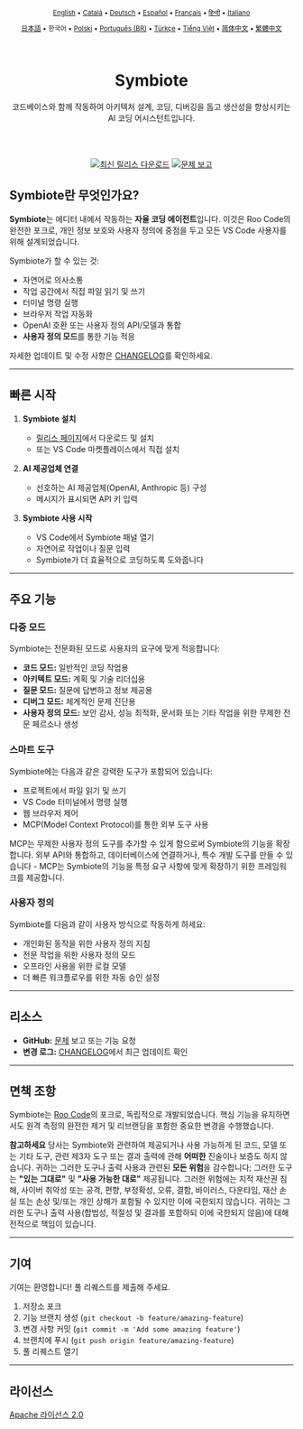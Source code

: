 <div align="center">
<sub>

[English](../../README.md) • [Català](../../locales/ca/README.md) • [Deutsch](../../locales/de/README.md) • [Español](../../locales/es/README.md) • [Français](../../locales/fr/README.md) • [हिन्दी](../../locales/hi/README.md) • [Italiano](../../locales/it/README.md)

</sub>
<sub>

[日本語](../../locales/ja/README.md) • 한국어 • [Polski](../../locales/pl/README.md) • [Português (BR)](../../locales/pt-BR/README.md) • [Türkçe](../../locales/tr/README.md) • [Tiếng Việt](../../locales/vi/README.md) • [简体中文](../../locales/zh-CN/README.md) • [繁體中文](../../locales/zh-TW/README.md)

</sub>
</div>
<br>
<div align="center">
  <h1>Symbiote</h1>
  <p>코드베이스와 함께 작동하여 아키텍처 설계, 코딩, 디버깅을 돕고 생산성을 향상시키는 AI 코딩 어시스턴트입니다.</p>

</div>
<br>
<br>

<div align="center">

<a href="https://github.com/RepairYourTech/Symbiote/releases" target="_blank"><img src="https://img.shields.io/badge/최신%20릴리스%20다운로드-blue?style=for-the-badge&logo=github&logoColor=white" alt="최신 릴리스 다운로드"></a>
<a href="https://github.com/RepairYourTech/Symbiote/issues" target="_blank"><img src="https://img.shields.io/badge/문제%20보고-red?style=for-the-badge&logo=github&logoColor=white" alt="문제 보고"></a>

</div>

## Symbiote란 무엇인가요?

**Symbiote**는 에디터 내에서 작동하는 **자율 코딩 에이전트**입니다. 이것은 Roo Code의 완전한 포크로, 개인 정보 보호와 사용자 정의에 중점을 두고 모든 VS Code 사용자를 위해 설계되었습니다.

Symbiote가 할 수 있는 것:

- 자연어로 의사소통
- 작업 공간에서 직접 파일 읽기 및 쓰기
- 터미널 명령 실행
- 브라우저 작업 자동화
- OpenAI 호환 또는 사용자 정의 API/모델과 통합
- **사용자 정의 모드**를 통한 기능 적응

자세한 업데이트 및 수정 사항은 [CHANGELOG](../../CHANGELOG.md)를 확인하세요.

---

## 빠른 시작

1. **Symbiote 설치**

    - [릴리스 페이지](https://github.com/RepairYourTech/Symbiote/releases)에서 다운로드 및 설치
    - 또는 VS Code 마켓플레이스에서 직접 설치

2. **AI 제공업체 연결**

    - 선호하는 AI 제공업체(OpenAI, Anthropic 등) 구성
    - 메시지가 표시되면 API 키 입력

3. **Symbiote 사용 시작**
    - VS Code에서 Symbiote 패널 열기
    - 자연어로 작업이나 질문 입력
    - Symbiote가 더 효율적으로 코딩하도록 도와줍니다

---

## 주요 기능

### 다중 모드

Symbiote는 전문화된 모드로 사용자의 요구에 맞게 적응합니다:

- **코드 모드:** 일반적인 코딩 작업용
- **아키텍트 모드:** 계획 및 기술 리더십용
- **질문 모드:** 질문에 답변하고 정보 제공용
- **디버그 모드:** 체계적인 문제 진단용
- **사용자 정의 모드:** 보안 감사, 성능 최적화, 문서화 또는 기타 작업을 위한 무제한 전문 페르소나 생성

### 스마트 도구

Symbiote에는 다음과 같은 강력한 도구가 포함되어 있습니다:

- 프로젝트에서 파일 읽기 및 쓰기
- VS Code 터미널에서 명령 실행
- 웹 브라우저 제어
- MCP(Model Context Protocol)를 통한 외부 도구 사용

MCP는 무제한 사용자 정의 도구를 추가할 수 있게 함으로써 Symbiote의 기능을 확장합니다. 외부 API와 통합하고, 데이터베이스에 연결하거나, 특수 개발 도구를 만들 수 있습니다 - MCP는 Symbiote의 기능을 특정 요구 사항에 맞게 확장하기 위한 프레임워크를 제공합니다.

### 사용자 정의

Symbiote를 다음과 같이 사용자 방식으로 작동하게 하세요:

- 개인화된 동작을 위한 사용자 정의 지침
- 전문 작업을 위한 사용자 정의 모드
- 오프라인 사용을 위한 로컬 모델
- 더 빠른 워크플로우를 위한 자동 승인 설정

---

## 리소스

- **GitHub:** [문제](https://github.com/RepairYourTech/Symbiote/issues) 보고 또는 기능 요청
- **변경 로그:** [CHANGELOG](../../CHANGELOG.md)에서 최근 업데이트 확인

---

## 면책 조항

Symbiote는 [Roo Code](https://github.com/RooVetGit/Roo-Code)의 포크로, 독립적으로 개발되었습니다. 핵심 기능을 유지하면서도 원격 측정의 완전한 제거 및 리브랜딩을 포함한 중요한 변경을 수행했습니다.

**참고하세요** 당사는 Symbiote와 관련하여 제공되거나 사용 가능하게 된 코드, 모델 또는 기타 도구, 관련 제3자 도구 또는 결과 출력에 관해 **어떠한** 진술이나 보증도 하지 않습니다. 귀하는 그러한 도구나 출력 사용과 관련된 **모든 위험**을 감수합니다; 그러한 도구는 **"있는 그대로"** 및 **"사용 가능한 대로"** 제공됩니다. 그러한 위험에는 지적 재산권 침해, 사이버 취약성 또는 공격, 편향, 부정확성, 오류, 결함, 바이러스, 다운타임, 재산 손실 또는 손상 및/또는 개인 상해가 포함될 수 있지만 이에 국한되지 않습니다. 귀하는 그러한 도구나 출력 사용(합법성, 적절성 및 결과를 포함하되 이에 국한되지 않음)에 대해 전적으로 책임이 있습니다.

---

## 기여

기여는 환영합니다! 풀 리퀘스트를 제출해 주세요.

1. 저장소 포크
2. 기능 브랜치 생성 (`git checkout -b feature/amazing-feature`)
3. 변경 사항 커밋 (`git commit -m 'Add some amazing feature'`)
4. 브랜치에 푸시 (`git push origin feature/amazing-feature`)
5. 풀 리퀘스트 열기

---

## 라이선스

[Apache 라이선스 2.0](../../LICENSE)
